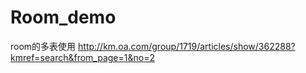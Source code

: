 # Room_demo
room的多表使用
http://km.oa.com/group/1719/articles/show/362288?kmref=search&from_page=1&no=2
